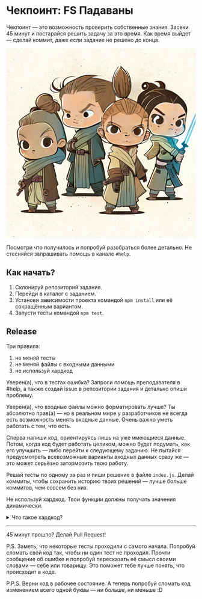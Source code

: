 # Чекпоинт: FS Падаваны
Чекпоинт — это возможность проверить собственные знания. Засеки 45 минут и постарайся решить задачу за это время. Как время выйдет — сделай коммит, даже если задание не решено до конца.

![Generated image of four padawan children](files/four_padawan_children.png)

Посмотри что получилось и попробуй разобраться более детально. Не стесняйся запрашивать помощь в канале `#help`.

## Как начать?
1. Склонируй репозиторий задания.
2. Перейди в каталог с заданием.
3. Установи зависимости проекта командой `npm install` или её сокращённым вариантом.
4. Запусти тесты командой `npm test`.

## Release
Три правила:
1. не меняй тесты
2. не меняй файлы с входными данными
3. не используй хардкод

Уверен(а), что в тестах ошибка? Запроси помощь преподавателя в #help, а также создай issue в репозитории задания и детально опиши проблему.

Уверен(а), что входные файлы можно форматировать лучше? Ты абсолютно прав(а) — но в реальном мире у разработчиков не всегда есть возможность менять входные данные. Очень важно уметь работать с тем, что есть.

Сперва напиши код, ориентируясь лишь на уже имеющиеся данные. Потом, когда код будет работать целиком, можно будет подумать, как его улучшить — либо перейти к следующему заданию. Не пытайся предусмотреть всевозможные варианты входных данных сразу же — это может серьёзно затормозить твою работу.

Решай тесты по одному за раз и пиши решение в файле `index.js`. Делай коммиты, чтобы сохранить историю твоих решений — лучше больше коммитов, чем совсем без них.

Не используй хардкод. Твои функции должны получать значения динамически.

<!-- markdownlint-disable no-inline-html -->
<details>
  <summary>Что такое хардкод?</summary>
  <p>
    Хардкод (hard code) — это когда разработчик вставляет конкретные значения непосредственно в код программы, вместо того чтобы использовать переменные или настройки.
  </p>
  <p>
    Это может создавать проблемы — изменение таких значений требует правки кода, что усложняет сопровождение программы.
  </p>
</details>
<!-- markdownlint-enable no-inline-html -->

---

45 минут прошло? Делай Pull Request!

P.S. Заметь, что некоторые тесты проходили с самого начала. Попробуй сломать свой код так, чтобы ни один тест не проходил. Прочти сообщение об ошибке и попробуй пересказать её смысл своими словами — себе или товарищу. Это поможет тебе лучше понять, что происходит в коде.

P.P.S. Верни код в рабочее состояние. А теперь попробуй сломать код изменением всего одной буквы — ни больше, ни меньше :D
